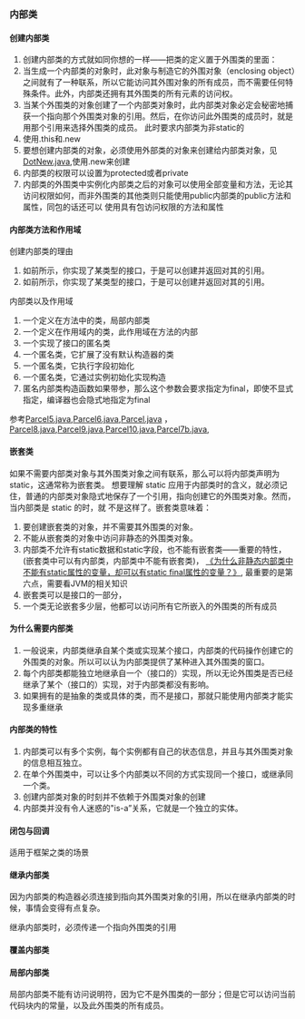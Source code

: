 ### 内部类
#### 创建内部类
1. 创建内部类的方式就如同你想的一样——把类的定义置于外围类的里面：
2. 当生成一个内部类的对象时，此对象与制造它的外围对象（enclosing object）之间就有了一种联系，所以它能访问其外围对象的所有成员，而不需要任何特殊条件。此外，内部类还拥有其外围类的所有元素的访问权。
3. 当某个外围类的对象创建了一个内部类对象时，此内部类对象必定会秘密地捕获一个指向那个外围类对象的引用。然后，在你访问此外围类的成员时，就是用那个引用来选择外围类的成员。
此时要求内部类为非static的
4. 使用.this和.new
5. 要想创建内部类的对象，必须使用外部类的对象来创建给内部类对象，见[DotNew.java](DotNew.java),使用.new来创建
6. 内部类的权限可以设置为protected或者private
7. 内部类的外围类中实例化内部类之后的对象可以使用全部变量和方法，无论其访问权限如何，而非外围类的其他类则只能使用public内部类的public方法和属性，同包的话还可以
使用具有包访问权限的方法和属性

#### 内部类方法和作用域
创建内部类的理由
1. 如前所示，你实现了某类型的接口，于是可以创建并返回对其的引用。
2. 如前所示，你实现了某类型的接口，于是可以创建并返回对其的引用。

内部类以及作用域
1. 一个定义在方法中的类，局部内部类
2. 一个定义在作用域内的类，此作用域在方法的内部
3. 一个实现了接口的匿名类
4. 一个匿名类，它扩展了没有默认构造器的类
5. 一个匿名类，它执行字段初始化
6. 一个匿名类，它通过实例初始化实现构造
7. 匿名内部类构造函数如果带参，那么这个参数会要求指定为final，即使不显式指定，编译器也会隐式地指定为final

参考[Parcel5.java](Parcel5.java),[Parcel6.java](Parcel6.java),[Parcel.java](Parcel7.java)
，[Parcel8.java](Parcel8.java),[Parcel9.java](Parcel9.java),[Parcel10.java](Parcel10.java),[Parcel7b.java](Parcel7b.java),

#### 嵌套类
如果不需要内部类对象与其外围类对象之间有联系，那么可以将内部类声明为 static，这通常称为嵌套类。
想要理解 static 应用于内部类时的含义，就必须记住，普通的内部类对象隐式地保存了一个引用，指向创建它的外围类对象。然而，当内部类是 static 的时，就
不是这样了。嵌套类意味着：
1. 要创建嵌套类的对象，并不需要其外围类的对象。
2. 不能从嵌套类的对象中访问非静态的外围类对象。
3. 内部类不允许有static数据和static字段，也不能有嵌套类——重要的特性，(嵌套类中可以有内部类，内部类中不能有嵌套类)，
[《为什么非静态内部类中不能有static属性的变量，却可以有static final属性的变量？》](https://blog.csdn.net/WuchangI/article/details/79182850),
最重要的是第六点，需要看JVM的相关知识
4. 嵌套类可以是接口的一部分，
5. 一个类无论嵌套多少层，他都可以访问所有它所嵌入的外围类的所有成员

#### 为什么需要内部类
1. 一般说来，内部类继承自某个类或实现某个接口，内部类的代码操作创建它的外围类的对象。所以可以认为内部类提供了某种进入其外围类的窗口。
2. 每个内部类都能独立地继承自一个（接口的）实现，所以无论外围类是否已经继承了某个（接口的）实现，对于内部类都没有影响。
3. 如果拥有的是抽象的类或具体的类，而不是接口，那就只能使用内部类才能实现多重继承

#### 内部类的特性
1. 内部类可以有多个实例，每个实例都有自己的状态信息，并且与其外围类对象的信息相互独立。
2. 在单个外围类中，可以让多个内部类以不同的方式实现同一个接口，或继承同一个类。
3. 创建内部类对象的时刻并不依赖于外围类对象的创建
4. 内部类并没有令人迷惑的"is-a”关系，它就是一个独立的实体。

#### 闭包与回调
适用于框架之类的场景

#### 继承内部类
因为内部类的构造器必须连接到指向其外围类对象的引用，所以在继承内部类的时候，事情会变得有点复杂。

继承内部类时，必须传递一个指向外围类的引用

#### 覆盖内部类


#### 局部内部类
局部内部类不能有访问说明符，因为它不是外围类的一部分；但是它可以访问当前代码块内的常量，以及此外围类的所有成员。